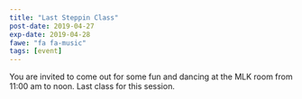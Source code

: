 ```yaml
---
title: "Last Steppin Class"
post-date: 2019-04-27
exp-date: 2019-04-28
fawe: "fa fa-music"
tags: [event]
---
```

You are invited to come out for some fun and dancing at the MLK room from 11:00 am to noon. Last class for this session.
